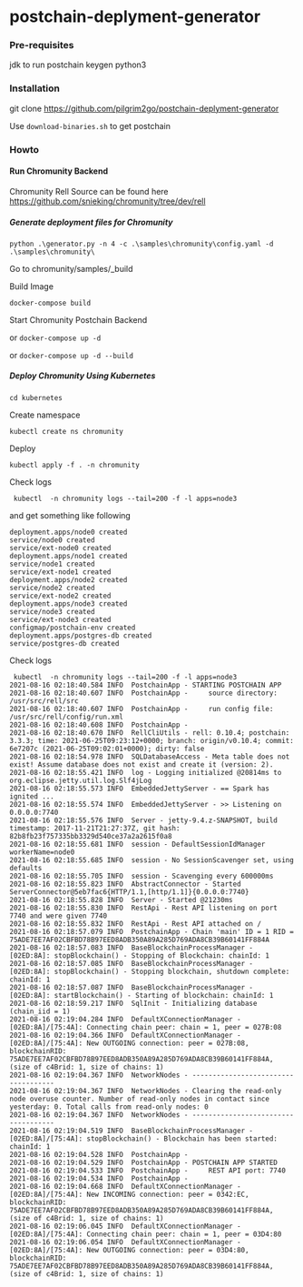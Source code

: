 # postchain-deplyment-generator





### Pre-requisites

jdk to run postchain keygen
python3


### Installation

git clone https://github.com/pilgrim2go/postchain-deplyment-generator

Use `download-binaries.sh` to get postchain


### Howto


#### Run Chromunity Backend

Chromunity Rell Source can be found here https://github.com/snieking/chromunity/tree/dev/rell

##### Generate deployment files for Chromunity

`python .\generator.py -n 4 -c .\samples\chromunity\config.yaml -d .\samples\chromunity\`


Go to chromunity/samples/_build

Build Image

`docker-compose build`

Start Chromunity Postchain Backend

or `docker-compose up -d `


or `docker-compose up -d --build`


##### Deploy Chromunity Using Kubernetes

`cd kubernetes`

Create namespace

`kubectl create ns chromunity`

Deploy 

`kubectl apply -f . -n chromunity`

Check logs

` kubectl  -n chromunity logs --tail=200 -f -l apps=node3`

and get something like following

```
deployment.apps/node0 created
service/node0 created
service/ext-node0 created
deployment.apps/node1 created
service/node1 created
service/ext-node1 created
deployment.apps/node2 created
service/node2 created
service/ext-node2 created
deployment.apps/node3 created
service/node3 created
service/ext-node3 created
configmap/postchain-env created
deployment.apps/postgres-db created
service/postgres-db created
```

Check logs

```
 kubectl  -n chromunity logs --tail=200 -f -l apps=node3
2021-08-16 02:18:40.584 INFO  PostchainApp - STARTING POSTCHAIN APP
2021-08-16 02:18:40.607 INFO  PostchainApp -     source directory: /usr/src/rell/src
2021-08-16 02:18:40.607 INFO  PostchainApp -     run config file: /usr/src/rell/config/run.xml
2021-08-16 02:18:40.608 INFO  PostchainApp -
2021-08-16 02:18:40.670 INFO  RellCliUtils - rell: 0.10.4; postchain: 3.3.3; time: 2021-06-25T09:23:12+0000; branch: origin/v0.10.4; commit: 6e7207c (2021-06-25T09:02:01+0000); dirty: false
2021-08-16 02:18:54.978 INFO  SQLDatabaseAccess - Meta table does not exist! Assume database does not exist and create it (version: 2).
2021-08-16 02:18:55.421 INFO  log - Logging initialized @20814ms to org.eclipse.jetty.util.log.Slf4jLog
2021-08-16 02:18:55.573 INFO  EmbeddedJettyServer - == Spark has ignited ...
2021-08-16 02:18:55.574 INFO  EmbeddedJettyServer - >> Listening on 0.0.0.0:7740
2021-08-16 02:18:55.576 INFO  Server - jetty-9.4.z-SNAPSHOT, build timestamp: 2017-11-21T21:27:37Z, git hash: 82b8fb23f757335bb3329d540ce37a2a2615f0a8
2021-08-16 02:18:55.681 INFO  session - DefaultSessionIdManager workerName=node0
2021-08-16 02:18:55.685 INFO  session - No SessionScavenger set, using defaults
2021-08-16 02:18:55.705 INFO  session - Scavenging every 600000ms
2021-08-16 02:18:55.823 INFO  AbstractConnector - Started ServerConnector@5eb7fac6{HTTP/1.1,[http/1.1]}{0.0.0.0:7740}
2021-08-16 02:18:55.828 INFO  Server - Started @21230ms
2021-08-16 02:18:55.830 INFO  RestApi - Rest API listening on port 7740 and were given 7740
2021-08-16 02:18:55.832 INFO  RestApi - Rest API attached on /
2021-08-16 02:18:57.079 INFO  PostchainApp - Chain 'main' ID = 1 RID = 75ADE7EE7AF02CBFBD78B97EED8ADB350A89A285D769ADA8CB39B60141FF884A
2021-08-16 02:18:57.083 INFO  BaseBlockchainProcessManager - [02ED:8A]: stopBlockchain() - Stopping of Blockchain: chainId: 1
2021-08-16 02:18:57.085 INFO  BaseBlockchainProcessManager - [02ED:8A]: stopBlockchain() - Stopping blockchain, shutdown complete: chainId: 1
2021-08-16 02:18:57.087 INFO  BaseBlockchainProcessManager - [02ED:8A]: startBlockchain() - Starting of blockchain: chainId: 1
2021-08-16 02:18:59.217 INFO  SqlInit - Initializing database (chain_iid = 1)
2021-08-16 02:19:04.284 INFO  DefaultXConnectionManager - [02ED:8A]/[75:4A]: Connecting chain peer: chain = 1, peer = 027B:08
2021-08-16 02:19:04.366 INFO  DefaultXConnectionManager - [02ED:8A]/[75:4A]: New OUTGOING connection: peer = 027B:08, blockchainRID: 75ADE7EE7AF02CBFBD78B97EED8ADB350A89A285D769ADA8CB39B60141FF884A, (size of c4Brid: 1, size of chains: 1)
2021-08-16 02:19:04.367 INFO  NetworkNodes - ------------------------------------
2021-08-16 02:19:04.367 INFO  NetworkNodes - Clearing the read-only node overuse counter. Number of read-only nodes in contact since yesterday: 0. Total calls from read-only nodes: 0
2021-08-16 02:19:04.367 INFO  NetworkNodes - ------------------------------------
2021-08-16 02:19:04.519 INFO  BaseBlockchainProcessManager - [02ED:8A]/[75:4A]: stopBlockchain() - Blockchain has been started: chainId: 1
2021-08-16 02:19:04.528 INFO  PostchainApp -
2021-08-16 02:19:04.529 INFO  PostchainApp - POSTCHAIN APP STARTED
2021-08-16 02:19:04.533 INFO  PostchainApp -     REST API port: 7740
2021-08-16 02:19:04.534 INFO  PostchainApp -
2021-08-16 02:19:04.668 INFO  DefaultXConnectionManager - [02ED:8A]/[75:4A]: New INCOMING connection: peer = 0342:EC, blockchainRID: 75ADE7EE7AF02CBFBD78B97EED8ADB350A89A285D769ADA8CB39B60141FF884A, (size of c4Brid: 1, size of chains: 1)
2021-08-16 02:19:06.045 INFO  DefaultXConnectionManager - [02ED:8A]/[75:4A]: Connecting chain peer: chain = 1, peer = 03D4:80
2021-08-16 02:19:06.054 INFO  DefaultXConnectionManager - [02ED:8A]/[75:4A]: New OUTGOING connection: peer = 03D4:80, blockchainRID: 75ADE7EE7AF02CBFBD78B97EED8ADB350A89A285D769ADA8CB39B60141FF884A, (size of c4Brid: 1, size of chains: 1)
```




